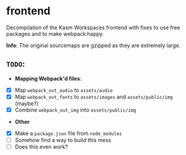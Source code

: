 # frontend
Decompilation of the Kasm Workspaces frontend with fixes to use free packages and to make webpack happy.

**Info**: The original sourcemaps are gzipped as they are extremely large.

## `TODO`:

- **Mapping Webpack'd files**:
- [x] Map `webpack_out_audio` to `assets/audio`
- [x] Map `webpack_out_fonts` to `assets/images` and `assets/public/img` (maybe?)
- [x] Combine `webpack_out_img` into `assets/public/img`

- **Other**
- [x] Make a `package.json` file from `node_modules`
- [ ] Somehow find a way to build this mess
- [ ] Does this even work?
